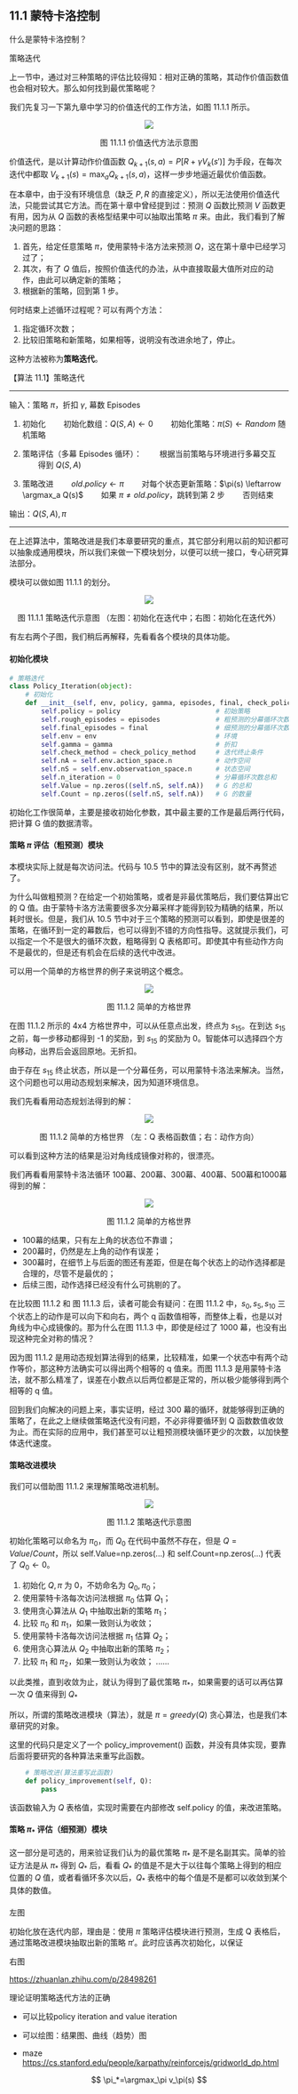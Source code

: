 
## 11.1 蒙特卡洛控制

什么是蒙特卡洛控制？


策略迭代


上一节中，通过对三种策略的评估比较得知：相对正确的策略，其动作价值函数值也会相对较大。那么如何找到最优策略呢？

我们先复习一下第九章中学习的价值迭代的工作方法，如图 11.1.1 所示。

<center>
<img src='./img/ValueIteration.png'>

图 11.1.1 价值迭代方法示意图
</center>

价值迭代，是以计算动作价值函数 $Q_{k+1}(s,a)=P[R+\gamma V_k(s')]$ 为手段，在每次迭代中都取 $V_{k+1}(s)=\max_a Q_{k+1}(s,a)$，这样一步步地逼近最优价值函数。

在本章中，由于没有环境信息（缺乏 $P,R$ 的直接定义），所以无法使用价值迭代法，只能尝试其它方法。而在第十章中曾经提到过：预测 $Q$ 函数比预测 $V$ 函数更有用，因为从 $Q$ 函数的表格型结果中可以抽取出策略 $\pi$ 来。由此，我们看到了解决问题的思路：

1. 首先，给定任意策略 $\pi$，使用蒙特卡洛方法来预测 $Q$，这在第十章中已经学习过了；
2. 其次，有了 $Q$ 值后，按照价值迭代的办法，从中直接取最大值所对应的动作，由此可以确定新的策略；
3. 根据新的策略，回到第 1 步。

何时结束上述循环过程呢？可以有两个方法：

1. 指定循环次数；
2. 比较旧策略和新策略，如果相等，说明没有改进余地了，停止。

这种方法被称为**策略迭代**。





【算法 11.1】策略迭代

----

输入：策略 $\pi$，折扣 $\gamma$, 幕数 Episodes

1. 初始化
　　初始化数组：$Q(S,A) \leftarrow 0$
　　初始化策略：$\pi(S) \leftarrow Random$ 随机策略

2. 策略评估（多幕 Episodes 循环）：
　　根据当前策略与环境进行多幕交互
　　得到 $Q(S,A)$
3. 策略改进
　　$old.policy \leftarrow \pi$
　　对每个状态更新策略：$\pi(s) \leftarrow \argmax_a Q(s)$
　　如果 $\pi \ne old.policy$，跳转到第 2 步
　　否则结束

输出：$Q(S,A), \pi$


----

在上述算法中，策略改进是我们本章要研究的重点，其它部分利用以前的知识都可以抽象成通用模块，所以我们来做一下模块划分，以便可以统一接口，专心研究算法部分。

模块可以做如图 11.1.1 的划分。


<center>
<img src="./img/PolicyIterationFlow.png">

图 11.1.1 策略迭代示意图
（左图：初始化在迭代中；右图：初始化在迭代外）
</center>

有左右两个子图，我们稍后再解释，先看看各个模块的具体功能。

#### 初始化模块

```python
# 策略迭代
class Policy_Iteration(object):
    # 初始化
    def __init__(self, env, policy, gamma, episodes, final, check_policy_method=0):
        self.policy = policy                        # 初始策略
        self.rough_episodes = episodes              # 粗预测的分幕循环次数
        self.final_episodes = final                 # 细预测的分幕循环次数
        self.env = env                              # 环境
        self.gamma = gamma                          # 折扣
        self.check_method = check_policy_method     # 迭代终止条件
        self.nA = self.env.action_space.n           # 动作空间
        self.nS = self.env.observation_space.n      # 状态空间
        self.n_iteration = 0                        # 分幕循环次数总和
        self.Value = np.zeros((self.nS, self.nA))   # G 的总和
        self.Count = np.zeros((self.nS, self.nA))   # G 的数量
```

初始化工作很简单，主要是接收初始化参数，其中最主要的工作是最后两行代码，把计算 G 值的数据清零。

#### 策略 $\pi$ 评估（粗预测）模块

本模块实际上就是每次访问法。代码与 10.5 节中的算法没有区别，就不再赘述了。

为什么叫做粗预测？在给定一个初始策略，或者是非最优策略后，我们要估算出它的 Q 值。由于蒙特卡洛方法需要很多次分幕采样才能得到较为精确的结果，所以耗时很长。但是，我们从 10.5 节中对于三个策略的预测可以看到，即使是很差的策略，在循环到一定的幕数后，也可以得到不错的方向性指导。这就提示我们，可以指定一个不是很大的循环次数，粗略得到 Q 表格即可。即使其中有些动作方向不是最优的，但是还有机会在后续的迭代中改进。

可以用一个简单的方格世界的例子来说明这个概念。


<center>
<img src="./img/GridWorld44.png">

图 11.1.2 简单的方格世界
</center>




在图 11.1.2 所示的 4x4 方格世界中，可以从任意点出发，终点为 $s_{15}$。在到达 $s_{15}$ 之前，每一步移动都得到 -1 的奖励，到 $s_{15}$ 的奖励为 0。智能体可以选择四个方向移动，出界后会返回原地。无折扣。

由于存在 $s_{15}$ 终止状态，所以是一个分幕任务，可以用蒙特卡洛法来解决。当然，这个问题也可以用动态规划来解决，因为知道环境信息。

我们先看看用动态规划法得到的解：

<center>
<img src="./img/GridWorld44_DP.png">

图 11.1.2 简单的方格世界
（左：Q 表格函数值；右：动作方向）
</center>

可以看到这种方法的结果是沿对角线成镜像对称的，很漂亮。

我们再看看用蒙特卡洛法循环 100幕、200幕、300幕、400幕、500幕和1000幕得到的解：

<center>
<img src="./img/GridWorld44_MC.png">

图 11.1.2 简单的方格世界
</center>

- 100幕的结果，只有左上角的状态位不靠谱；
- 200幕时，仍然是左上角的动作有误差；
- 300幕时，在细节上与后面的图还有差距，但是在每个状态上的动作选择都是合理的，尽管不是最优的；
- 后续三图，动作选择已经没有什么可挑剔的了。

在比较图 11.1.2 和 图 11.1.3 后，读者可能会有疑问：在图 11.1.2 中，$s_0,s_5,s_{10}$ 三个状态上的动作是可以向下和向右，两个 q 函数值相等，而整体上看，也是以对角线为中心成镜像的。那为什么在图 11.1.3 中，即使是经过了 1000 幕，也没有出现这种完全对称的情况？

因为图 11.1.2 是用动态规划算法得到的结果，比较精准，如果一个状态中有两个动作等价，那这种方法确实可以得出两个相等的 q 值来。而图 11.1.3 是用蒙特卡洛法，就不那么精准了，误差在小数点以后两位都是正常的，所以极少能够得到两个相等的 q 值。

回到我们向解决的问题上来，事实证明，经过 300 幕的循环，就能够得到正确的策略了，在此之上继续做策略迭代没有问题，不必非得要循环到 Q 函数数值收敛为止。而在实际的应用中，我们甚至可以让粗预测模块循环更少的次数，以加快整体迭代速度。



#### 策略改进模块

我们可以借助图 11.1.2 来理解策略改进机制。

<center>
<img src="./img/PolicyIteration.png">

图 11.1.2 策略迭代示意图
</center>

初始化策略可以命名为 $\pi_0$，而 $Q_0$ 在代码中虽然不存在，但是 $Q=Value/Count$，所以 self.Value=np.zeros(...) 和 self.Count=np.zeros(...) 代表了 $Q_0 \leftarrow 0$。

1. 初始化 $Q, \pi$ 为 0，不妨命名为 $Q_0, \pi_0$；
2. 使用蒙特卡洛每次访问法根据 $\pi_0$ 估算 $Q_1$；
3. 使用贪心算法从 $Q_1$ 中抽取出新的策略 $\pi_1$；
4. 比较 $\pi_0$ 和 $\pi_1$，如果一致则认为收敛；
5. 使用蒙特卡洛每次访问法根据 $\pi_1$ 估算 $Q_2$；
6. 使用贪心算法从 $Q_2$ 中抽取出新的策略 $\pi_2$；
7. 比较 $\pi_1$ 和 $\pi_2$，如果一致则认为收敛；
......

以此类推，直到收敛为止，就认为得到了最优策略 $\pi_*$，如果需要的话可以再估算一次 $Q$ 值来得到 $Q_*$

所以，所谓的策略改进模块（算法），就是 $\pi=greedy(Q)$ 贪心算法，也是我们本章研究的对象。

这里的代码只是定义了一个 policy_improvement() 函数，并没有具体实现，要靠后面将要研究的各种算法来重写此函数。

```python
    # 策略改进(算法重写此函数)
    def policy_improvement(self, Q):
        pass
```

该函数输入为 $Q$ 表格值，实现时需要在内部修改 self.policy 的值，来改进策略。


#### 策略 $\pi_*$ 评估（细预测）模块

这一部分是可选的，用来验证我们认为的最优策略 $\pi_*$ 是不是名副其实。简单的验证方法是从 $\pi_*$ 得到 $Q_*$ 后，看看 $Q_*$ 的值是不是大于以往每个策略上得到的相应位置的 $Q$ 值，或者看循环多次以后，$Q_*$ 表格中的每个值是不是都可以收敛到某个具体的数值。


#### 



左图

初始化放在迭代内部，理由是：使用 $\pi$ 策略评估模块进行预测，生成 Q 表格后，通过策略改进模块抽取出新的策略 $\pi'$。此时应该再次初始化，以保证

右图






https://zhuanlan.zhihu.com/p/28498261

理论证明策略迭代方法的正确

- 可以比较policy iteration and value iteration
- 可以绘图：结果图、曲线（趋势）图

- maze  https://cs.stanford.edu/people/karpathy/reinforcejs/gridworld_dp.html

$$
\pi_*=\argmax_\pi v_\pi(s)
$$



